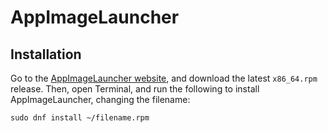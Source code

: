 # AppImageLauncher

## Installation

Go to the [AppImageLauncher website](https://github.com/TheAssassin/AppImageLauncher), and download the latest `x86_64.rpm` release. Then, open Terminal, and run the following to install AppImageLauncher, changing the filename:

```
sudo dnf install ~/filename.rpm
```
